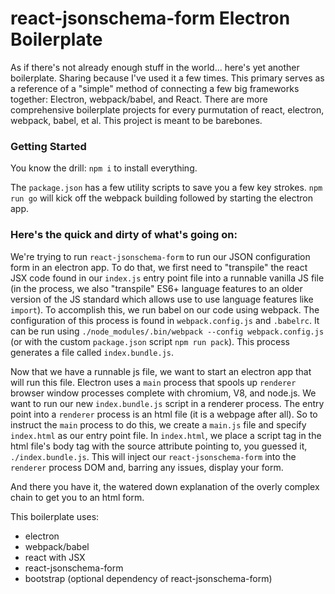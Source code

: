 # react-jsonschema-form Electron Boilerplate


As if there's not already enough stuff in the world... here's yet another boilerplate. Sharing because I've used it a few times. This primary serves as a reference of a "simple" method of connecting a few big frameworks together: Electron, webpack/babel, and React. There are more comprehensive boilerplate projects for every purmutation of react, electron, webpack, babel, et al. This project is meant to be barebones.


### Getting Started

You know the drill: `npm i` to install everything.

The `package.json` has a few utility scripts to save you a few key strokes. `npm run go` will kick off the webpack building followed by starting the electron app.


### Here's the quick and dirty of what's going on:

We're trying to run `react-jsonschema-form` to run our JSON configuration form in an electron app. To do that, we first need to "transpile" the react JSX code found in our `index.js` entry point file into a runnable vanilla JS file (in the process, we also "transpile" ES6+ language features to an older version of the JS standard which allows use to use language features like `import`). To accomplish this, we run babel on our code using webpack. The configuration of this process is found in `webpack.config.js` and `.babelrc`. It can be run using `./node_modules/.bin/webpack --config webpack.config.js` (or with the custom `package.json` script `npm run pack`). This process generates a file called `index.bundle.js`.

Now that we have a runnable js file, we want to start an electron app that will run this file. Electron uses a `main` process that spools up `renderer` browser window processes complete with chromium, V8, and node.js. We want to run our new `index.bundle.js` script in a renderer process. The entry point into a `renderer` process is an html file (it is a webpage after all). So to instruct the `main` process to do this, we create a `main.js` file and specify `index.html` as our entry point file. In `index.html`, we place a script tag in the html file's body tag with the source attribute pointing to, you guessed it, `./index.bundle.js`. This will inject our `react-jsonschema-form` into the `renderer` process DOM and, barring any issues, display your form.

And there you have it, the watered down explanation of the overly complex chain to get you to an html form.


This boilerplate uses:
- electron
- webpack/babel
- react with JSX
- react-jsonschema-form
- bootstrap (optional dependency of react-jsonschema-form)
